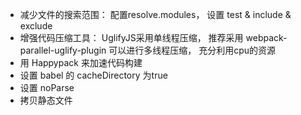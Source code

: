 - 减少文件的搜索范围： 配置resolve.modules， 设置 test & include & exclude
- 增强代码压缩工具： UglifyJS采用单线程压缩， 推荐采用 webpack-parallel-uglify-plugin 可以进行多线程压缩， 充分利用cpu的资源
- 用 Happypack 来加速代码构建
- 设置 babel 的 cacheDirectory 为true
- 设置 noParse
- 拷贝静态文件